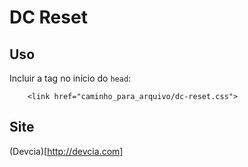 DC Reset
========

Uso
---

Incluir a tag no início do `head`:
```
	<link href="caminho_para_arquivo/dc-reset.css">
```


Site
----

(Devcia)[http://devcia.com]